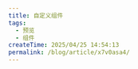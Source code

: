 ```yaml
---
title: 自定义组件
tags:
  - 预览
  - 组件
createTime: 2025/04/25 14:54:13
permalink: /blog/article/x7v0asa4/
---
```


<CustomComponent />
